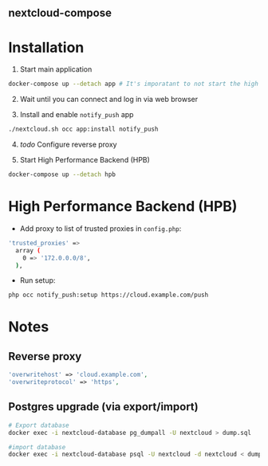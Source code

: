 nextcloud-compose
-----------------

# Installation

1. Start main application

```bash
docker-compose up --detach app # It's imporatant to not start the high performance backend, yet!
```

2. Wait until you can connect and log in via web browser

3. Install and enable `notify_push` app

```bash
./nextcloud.sh occ app:install notify_push
```

4. _todo_ Configure reverse proxy

5. Start High Performance Backend (HPB)

```bash
docker-compose up --detach hpb
```

# High Performance Backend (HPB)

- Add proxy to list of trusted proxies in `config.php`:

```bash
'trusted_proxies' =>
  array (
    0 => '172.0.0.0/8',
  ),
```

- Run setup:

```bash
php occ notify_push:setup https://cloud.example.com/push
```

# Notes

## Reverse proxy

```php
'overwritehost' => 'cloud.example.com',
'overwriteprotocol' => 'https',
```

## Postgres upgrade (via export/import)

```bash
# Export database
docker exec -i nextcloud-database pg_dumpall -U nextcloud > dump.sql

#import database
docker exec -i nextcloud-database psql -U nextcloud -d nextcloud < dump.sql
```
